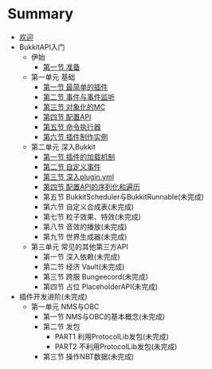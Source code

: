 # Summary

* [欢迎](README.md)
* BukkitAPI入门
  - 伊始
    - [第一节 准备](brm-0-1.md)
  - 第一单元 基础
    - [第一节 最简单的插件](brm-1-1.md)
    - [第二节 事件与事件监听](brm-1-2.md)
    - [第三节 对象化的MC](brm-1-3.md)
    - [第四节 配置API](brm-1-4.md)
	- [第五节 命令执行器](brm-1-5.md)
	- [第六节 插件制作实例](brm-1-6.md)
  - 第二单元 深入Bukkit
    - [第一节 插件的加载机制](brm-2-1.md)
    - [第二节 自定义事件](brm-2-2.md)
    - [第三节 深入plugin.yml](brm-2-3.md)
    - [第四节 配置API的序列化和遍历](brm-2-4.md)
    - 第五节 BukkitScheduler与BukkitRunnable(未完成)
	- 第六节 自定义合成表(未完成)
    - 第七节 粒子效果、特效(未完成)
    - 第八节 音效的播放(未完成)
    - 第九节 世界生成器(未完成)
  - 第三单元 常见的其他第三方API
    - 第一节 深入依赖(未完成)
    - 第二节 经济 Vault(未完成)
    - 第三节 跨服 Bungeecord(未完成)
	- 第四节 占位 PlaceholderAPI(未完成)
* 插件开发进阶(未完成)
  - 第一单元 NMS与OBC
    - 第一节 NMS与OBC的基本概念(未完成)
	- 第二节 发包
	  - PART1 利用ProtocolLib发包(未完成)
	  - PART2 不利用ProtocolLib发包(未完成)
	- 第三节 操作NBT数据(未完成)
  
	
